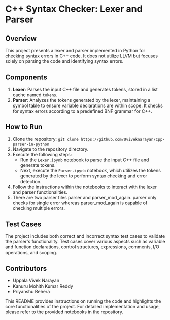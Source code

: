 # C++ Syntax Checker: Lexer and Parser

## Overview
This project presents a lexer and parser implemented in Python for checking syntax errors in C++ code. It does not utilize LLVM but focuses solely on parsing the code and identifying syntax errors.

## Components
1. **Lexer**: Parses the input C++ file and generates tokens, stored in a list cache named `tokens`.
2. **Parser**: Analyzes the tokens generated by the lexer, maintaining a symbol table to ensure variable declarations are within scope. It checks for syntax errors according to a predefined BNF grammar for C++.

## How to Run
1. Clone the repository: `git clone https://github.com/Uviveknarayan/Cpp-parser-in-python`
2. Navigate to the repository directory.
3. Execute the following steps:
   - Run the `Lexer.ipynb` notebook to parse the input C++ file and generate tokens.
   - Next, execute the `Parser.ipynb` notebook, which utilizes the tokens generated by the lexer to perform syntax checking and error detection.
4. Follow the instructions within the notebooks to interact with the lexer and parser functionalities.
5. There are two parser files parser and parser_mod_again. parser only checks for single error whereas parser_mod_again is capable of checking multiple errors.

## Test Cases
The project includes both correct and incorrect syntax test cases to validate the parser's functionality. Test cases cover various aspects such as variable and function declarations, control structures, expressions, comments, I/O operations, and scoping.

## Contributors
- Uppala Vivek Narayan
- Kanuru Mohith Kumar Reddy
- Priyanshu Behera

This README provides instructions on running the code and highlights the core functionalities of the project. For detailed implementation and usage, please refer to the provided notebooks in the repository.
